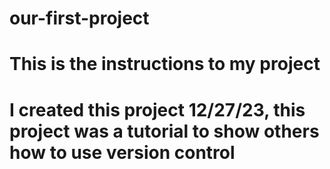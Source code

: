 # our-first-project

# This is the instructions to my project

# I created this project 12/27/23, this project was a tutorial to show others how to use version control
